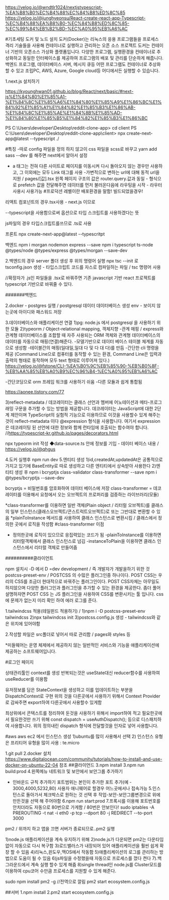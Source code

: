https://velog.io/@wndtlr1024/nextjstypescript-%EA%B8%B0%EC%B4%88%EC%84%B8%ED%8C%85
https://velog.io/@junghyeonsu/React-create-react-app-Typescript-%EC%B4%88%EA%B8%B0-%EC%84%B8%ED%8C%85-%EC%99%84%EB%B2%BD-%EC%A0%95%EB%A6%AC

#기초세팅
도커 및 노드 설치
도커(Docker)는 리눅스의 응용 프로그램들을 프로세스 격리 기술들을 사용해 컨테이너로 실행하고 관리하는 오픈 소스 프로젝트
도커는 컨테이너 기반의 오픈소스 가상화 플랫폼입니다.
다양한 프로그램, 실행환경을 컨테이너로 추상화하고 동일한 인터페이스를 제공하여 프로그램의 배포 및 관리를 단순하게 해줍니다. 
백엔드 프로그램, 데이터베이스 서버, 메시지 큐등 어떤 프로그램도 컨테이너로 추상화할 수 있고 조립PC, AWS, Azure, Google cloud등 어디에서든 실행할 수 있습니다.

1.next.js 설치하기

https://kyounghwan01.github.io/blog/React/next/basic/#next-js%E1%84%80%E1%85%A1-%E1%84%8C%E1%85%A6%E1%84%80%E1%85%A9%E1%86%BC%E1%84%92%E1%85%A1%E1%84%82%E1%85%B3%E1%86%AB-%E1%84%8C%E1%85%AE%E1%84%8B%E1%85%AD-%E1%84%80%E1%85%B5%E1%84%82%E1%85%B3%E1%86%BC

PS C:\Users\developer\Desktop\reddit-clone-app> cd client
PS C:\Users\developer\Desktop\reddit-clone-app\client>  npx create-next-app@latest --typescript ./

#특징
-따로 config 파일을 정의 하지 않고이 css 파일을 scss로 바꾸고 yarn add sass --dev 를 해주면 next에서 알아서 설정
- a 태그는 전혀 다른 사이트로 페이지를 이동시켜 다시 돌아오지 않는 경우만 사용하고, 그 이외에는 모두 Link 태그를 사용
-가변적으로 변하는 url에 대해 동적 url을 지원 / pages/[값].tsx 왼쪽 페이지 구조의 값은 router.query.값과 동일
-<Link prefetch href="..."> 형식으로 prefetch 값을 전달해주면 데이터를 먼저 불러온다음에 라우팅을 시작 - 라우터 사용시 사용가능
#프로덕션 레벨이란 배포환경을 말함! 빌드되었을경우!

리액트 컴포넌트의 경우.tsx사용 - next.js 이므로

--typescript을 사용함으로써 옵션으로 타입 스크립트를 사용하겠다는 뜻

js파일의 경우 타입스크립트를쓰므로 .ts로 사용


프론트
npx create-next-app@latest --typescritpt

백엔드
npm i morgan nodemon express --save
npm i typescript ts-node @types/node @types/express @types/morgan --save-dev


2.백엔드의 경우 server 폴더 생성 후 위의 명령어 실행
npx tsc --init 로 tsconfig.json 생성 - 타입스크립트 코드를 자스로 컴파일하는 파일 / tsc 명령어 사용




//확장자가 .js인 파일들을 .tsx로 바꿔주면 기존 javascript 기반 react 프로젝트를 typescript 기반으로 바꿔줄 수 있다.

#######백엔드

2.docker - postgres 실행 / postgresql 데이터 데이터베이스 생성
env - 보이지 않는곳에 아이디와 패스워드 저장


3.데이터베이스와 애플리케이션 연결
1)pg: node.js 에서 postgresql 을 사용하기 위한 모듈
2)typeorm / Object-relational mapping, 객체지향 -관계 매핑 / express와 관계형 데이터베이스를 조합할 때 자주 사용되는 ORM
객체와 관계형 데이터베이스의 데이터를 자동으로 매핑(연결)해준다.
-모델기반으로 데이터 베이스 테이블 체계를 자동으로 생성함
-테이블간의 매핑(일대일,일대 다 및 다 대 다)를 만듬
-간단한 cli 명령을 제공
 (Command Line으로 컴퓨터를 동작할 수 있는 환경, Command Line은 입력과 출력의 형태로 동작하며 모두 text 형태로 이루어져 있다.)
 https://velog.io/@fstone/CLI-%EA%B0%9C%EB%85%90-%EB%B0%8F-%EB%AA%85%EB%A0%B9%EC%96%B4-%EC%A0%95%EB%A6%AC
 
-간단코딩으로 orm 프레임 워크를 사용하기 쉬움
-다른 모듈과 쉽게 통합됨
 
https://aonee.tistory.com/77
 
3)reflect-metadata / 데코레이터는 클래스 선언과 멤버에 어노테이션과 메타-프로그래밍 구문을 추가할 수 있는 방법을 제공합니다.
 데코레이터는 JavaScript에 대한 2단계 제안이며 TypeScript의 실험적 기능으로 이용하므로 이것을 사용할수 있게 해주는것이 reflect-metadata 이다
@expression 형식을 사용합니다. 여기서 expression은 데코레이팅 된 선언에 대한 정보와 함께 런타임에 호출되는 함수여야 합니다.
//https://typescript-kr.github.io/pages/decorators.html

npx typeorm init 작성
◆data-source.ts 안에 정보를 기입 - 데이터 베이스 내용 / https://velog.io/@qhgus

4.도커 실행후 npm run dev
5.엔티티 생성
1)id,createdAt,updatedAt은 공통적으로 가지고 있기에 BaseEntity로 따로 생성하고 다른 엔티티에서 상속받아 사용한다
2)엔티티 생성 후 
npm i bcryptjs class-validator class-transformer --save
npm i @types/bcryptjs --save-dev

bcryptjs = 비밀번호를 암호화하여 데이터 베이스에 저장
class-transformer = 데코레이터를 이용해서 요청에서 오는 오브젝트의 프로퍼리를 검증하는 라이브러리(모듈)

*class-transformer를 이용하면 일반 객체(Plain object / 리터럴 오브젝트)를 클래스의 일부 인스턴스(클래스오브젝트/콘스트럭트오브젝트)로 또는 그반대로 변환할 수 있음
*plainToInstance 메서드를 사용하여 클래스 인스턴스로 변환시킴 / 클래스에서 정의한 곳에서 로직을 작성함
#class-transformer 이점
- 정의한곳에 로직이 있으므로 응집력있는 코드가 됨
-plainToInstance를 이용하면 리터럴객체에서 클래스 인스턴스로 넘김
-instanceToPlain을 이용하면 클래스 인스턴스에서 리터럴 객체로 만들어줌

##########클라이언트

npm 설치시 -D 에서 D =dev development / 즉 개발자가 개발을하기 위한 것
postcss-preset-env / POSTCSS 의 수많은 플러그인중 하나이다.
POST CSS는 우리의 CSS를 조금더 현대적으로 바꿔주는 플러그인이다.
POST CSS자체는 아무일도 하지않으며 다양한 플러그인과 플러그인을 추가할 수 있는 환경을 제공한다.
좀더 풀어 설명하자면 POST CSS 는 JS 플러그인을 사용하여 CSS를 변환시키는 툴 입니다.
css에 문제가 없는지 미리 확인 하여 에러 로그를 준다.

1.tailwindcss 적용(테일윈드 적용하기) / 
1)npm i -D postcss-preset-env  tailwindcss
2)npx tailwindcss init
3)postcss.config.js 생성 - tailwindcss와 같은 위치에 있어야함

2.작성할 파일은 src폴더로 넣어서 따로 관리함 / pages와 styles 등 

*미들웨어는 운영 체제에서 제공하지 않는 일반적인 서비스와 기능을 애플리케이션에 제공하는 소프트웨어입니다. 

#로그인 페이지

상태관리툴인 context를 생성
반복되는것은 useState대신 reducer함수를 사용하여 useReducer를 이용함


유저정보를 담은 StateContext을 생성하고 이를 업데이트하는 부분을 DispatchContext로 구현
위의 것을 다른곳에서 사용하기 위해서 Context Provider로 감싸주면 export하여 다른곳에서 사용할수 있게함

최상위에서 콘텍스트를 정리하여 둔것을 사용하기 위해서 import하여 적고 
필요한곳에서 필요한것만 쓰기 위해 const dispatch = useAuthDispatch(); 등으로 디스패치하여 사용합니다.
위의 정의내린 dispatch 형식에 전달할것을 인자로 넣어 사용합니다.

#aws
aws ec2 에서 인스턴스 생성
1)ubuntu를 많이 사용해서 선택
2) 인스턴스 유형은 프리티어 유형을 많이 사용 : te.micro

1.git pull 
2.docker 설치
https://www.digitalocean.com/community/tutorials/how-to-install-and-use-docker-on-ubuntu-22-04
참조
##클라이언드
3.npm install
3.npm run build:prod
4.왼쪽메뉴 네트워크 및 보안에서 보안그룹 추가하기
* 인바운드 규칙 추가하기
포트범위는 본인이 추가한 포트 추가(예 - 3000,4000,5232,80) 
사용자 애니웨어로 할경우 어느곳에서나 접속가능
5.인스턴스로 돌아가서 체크박스로 원하는 것 선택 후 작업-보안-보안그룹변경으로 위에 만든것을 선택 해 주어야함
6.npm run start:prod
7.프록시를 이용해 포트번호를 안치더라도 자동으로 80번으로 가게함 / 80번은 안보인다!
sudo iptables -A PREROUTING -t nat -i eth0 -p tcp --dport 80 -j REDIRECT --to-port 3000

pm2 / 위까지 하고 앱을 끄면 서버가 종료되므로..pm2 실행

1)node.js 애플리케이션을 계속 유지하기 위해
2)node.js가 다운되면 pm2는 다운타임없이 자동으로 다시 복구함
3)로드밸러스가 내장되어 있어 애플리케이션을 훨씬 쉽게 확장 할 수 있음
4)리눅스,윈도우,맥OS에서 작동함
5)애플리케이션의 로그를 관리하는 방법으로 도움이 될 수 있음
6)js파일을 수정했을때 자동으로 프로세스를 껐다 켠다
7).백그라운드에서 계속 실행 할수 있게 해줌
8)single thread인 node.js를  Cluster모드를 이용하여 cpu코어 수만큼 프로세스를 지원할 수 있게 해준다.

sudo npm install pm2 -g    //전역으로 깔림
pm2 start ecosystem.config.js 

##서버
1.npm install
2.pm2 start ecosystem.config.js 
